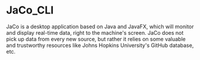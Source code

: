 # JaCo_CLI
JaCo is a desktop application based on Java and JavaFX, which will monitor and display real-time data, right to the 
machine's screen. JaCo does not pick up data from every new source, but rather it relies on 
some valuable and trustworthy resources like Johns Hopkins University's GitHub database, 
etc. 
